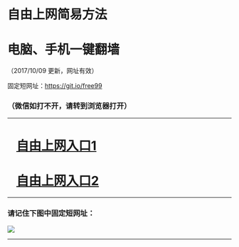 ﻿# 自由上网简易方法

# 电脑、手机一键翻墙

（2017/10/09 更新，网址有效）

固定短网址：https://git.io/free99

### （微信如打不开，请转到浏览器打开）


***





# &nbsp;&nbsp; <a href="http://ft2233016483.fwq-tz-1001.info/fwqtz01.html?t=100900125539 " target="_blank">自由上网入口1</a>
# &nbsp;&nbsp; <a href="http://ft1262030576.fwq-tz-1002.info/fwqtz02.html?t=100900132009 " target="_blank">自由上网入口2</a>
***

### 请记住下图中固定短网址：

<img src="https://s3-us-west-2.amazonaws.com/fwq-1001/yjfq-20170905okok.png" /> 


***

